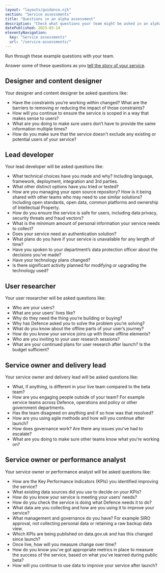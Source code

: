```yaml
---
layout: "layouts/guidance.njk"
section: "Service assessments"
title: "Questions in an alpha assessment"
description: "Check what questions your team might be asked in an alpha service assessment."
datePublished: 2023-03-14
eleventyNavigation:
  key: "Service assessments"
  url: "/service-assessments/"
---
```


Run through these example questions with your team. 

Answer some of these questions as you [tell the story of your service](/service-assessments/tell-the-story-of-your-service/). 

## Designer and content designer 

Your designer and content designer be asked questions like:

- Have the constraints you’re working within changed? What are the barriers to removing or reducing the impact of those constraints?
- How will you continue to ensure the service is scoped in a way that makes sense to users?  
- What are you doing to make sure users don’t have to provide the same information multiple times? 
- How do you make sure that the service doesn't exclude any existing or potential users of your service?

## Lead developer 

Your lead developer will be asked questions like:

- What technical choices have you made and why? Including language, framework, deployment, integration and 3rd parties.
- What other distinct options have you tried or tested?
- How are you managing your open source repository? How is it being shared with other teams who may need to use similar solutions? Including open standards, open data, common platforms and ownership of Intellectual Property. 
- How do you ensure the service is safe for users, including data privacy, security threats and fraud vectors?
- What is the minimum amount of personal information your service needs to collect?
- Does your service need an authentication solution?
- What plans do you have if your service is unavailable for any length of time? 
- Have you spoken to your department’s data protection officer about the decisions you’ve made?
- Have your technology plans changed?
- Is there significant activity planned for modifying or upgrading the technology used?

## User researcher 

Your user researcher will be asked questions like:

- Who are your users? 
- What are your users’ lives like? 
- Why do they need the thing you’re building or buying? 
- Why has Defence asked you to solve the problem you’re solving? 
- What do you know about the offline parts of your user’s journey? 
- How do you know your service joins up with those offline elements? 
- Who are you inviting to your user research sessions?
- What are your continued plans for user research after launch? Is the budget sufficient?

## Service owner and delivery lead

Your service owner and delivery lead will be asked questions like:

- What, if anything, is different in your live team compared to the beta team?
- How are you engaging people outside of your team? For example service teams across Defence, operations and policy or other government departments. 
- Has the team disagreed on anything and if so how was that resolved?
- How are you using agile methods and how will you continue after launch?
- How does governance work? Are there any issues you’ve had to escalate?
- What are you doing to make sure other teams know what you’re working on?

## Service owner or performance analyst

Your service owner or performance analyst will be asked questions like: 

- How are the Key Performance Indicators (KPIs) you identified improving the service?
- What existing data sources did you use to decide on your KPIs?
- How do you know your service is meeting your users’ needs?
- How do you check the service is doing what Defence needs it to do?
- What data are you collecting and how are you using it to improve your service?
- What management and governance do you have? For example SIRO approval, not collecting personal data or retaining a raw backup data view.
- Which KPIs are being published on data.gov.uk and has this changed since launch? 
- Once live, how will you measure change over time?
- How do you know you’ve got appropriate metrics in place to measure the success of the service, based on what you’ve learned during public beta?
- How will you continue to use data to improve your service after launch?
